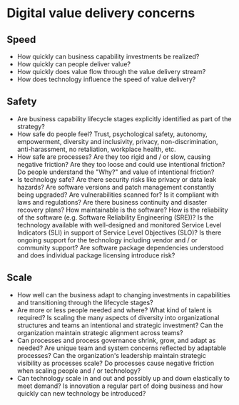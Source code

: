 # Digital value delivery concerns

## Speed

- How quickly can business capability investments be realized?
- How quickly can people deliver value?
- How quickly does value flow through the value delivery stream?
- How does technology influence the speed of value delivery?

## Safety

- Are business capability lifecycle stages explicitly identified as part of the strategy?
- How safe do people feel? Trust, psychological safety, autonomy, empowerment, diversity and inclusivity, privacy, non-discrimination, anti-harassment, no retaliation, workplace health, etc.
- How safe are processes? Are they too rigid and / or slow, causing negative friction? Are they too loose and could use intentional friction? Do people understand the "Why?" and value of intentional friction?
- Is technology safe? Are there security risks like privacy or data leak hazards? Are software versions and patch management constantly being upgraded? Are vulnerabilities scanned for? Is it compliant with laws and regulations? Are there business continuity and disaster recovery plans? How maintainable is the software? How is the reliability of the software (e.g. Software Reliability Engineering (SRE))? Is the technology available with well-designed and monitored Service Level Indicators (SLI) in support of Service Level Objectives (SLO)? Is there ongoing support for the technology including vendor and / or community support? Are software package dependencies understood and does individual package licensing introduce risk?

## Scale

- How well can the business adapt to changing investments in capabilities and transitioning through the lifecycle stages?
- Are more or less people needed and where? What kind of talent is required? Is scaling the many aspects of diversity into organizational structures and teams an intentional and strategic investment? Can the organization maintain strategic alignment across teams?
- Can processes and process governance shrink, grow, and adapt as needed? Are unique team and system concerns reflected by adaptable processes? Can the organization's leadership maintain strategic visibility as processes scale? Do processes cause negative friction when scaling people and / or technology?
- Can technology scale in and out and possibly up and down elastically to meet demand? Is innovation a regular part of doing business and how quickly can new technology be introduced?
